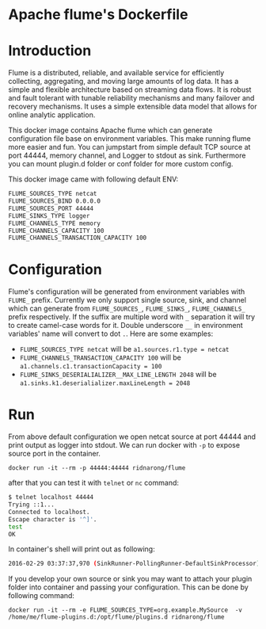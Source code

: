 # Apache flume's Dockerfile

Introduction
============
Flume is a distributed, reliable, and available service for efficiently collecting, aggregating, and moving large amounts of log data. It has a simple and flexible architecture based on streaming data flows. It is robust and fault tolerant with tunable reliability mechanisms and many failover and recovery mechanisms. It uses a simple extensible data model that allows for online analytic application.

This docker image contains Apache flume which can generate configuration file base on environment variables. This make running flume more easier and fun. You can jumpstart from simple default TCP source at port 44444, memory channel, and Logger to stdout as sink. Furthermore you can mount plugin.d folder or conf folder for more custom config.

This docker image came with following default ENV:

```sh
FLUME_SOURCES_TYPE netcat
FLUME_SOURCES_BIND 0.0.0.0
FLUME_SOURCES_PORT 44444
FLUME_SINKS_TYPE logger
FLUME_CHANNELS_TYPE memory
FLUME_CHANNELS_CAPACITY 100
FLUME_CHANNELS_TRANSACTION_CAPACITY 100
```

Configuration
=============
Flume's configuration will be generated from environment variables with `FLUME_` prefix. Currently we only support single source, sink, and channel which can generate from `FLUME_SOURCES_`, `FLUME_SINKS_`, `FLUME_CHANNELS_` prefix respectively. If the suffix are multiple word with `_` separation it will try to create camel-case words for it. Double underscore `__` in environment variables' name will convert to dot `.`. Here are some examples:

* `FLUME_SOURCES_TYPE netcat` will be `a1.sources.r1.type = netcat`
* `FLUME_CHANNELS_TRANSACTION_CAPACITY 100` will be `a1.channels.c1.transactionCapacity = 100`
* `FLUME_SINKS_DESERIALIALIZER__MAX_LINE_LENGTH 2048` will be `a1.sinks.k1.deserialializer.maxLineLength = 2048`

Run
===
From above default configuration we open netcat source at port 44444 and print output as logger into stdout. We can run docker with `-p` to expose source port in the container.

`docker run -it --rm -p 44444:44444 ridnarong/flume`

after that you can test it with `telnet` or `nc` command:
```sh
$ telnet localhost 44444
Trying ::1...
Connected to localhost.
Escape character is '^]'.
test
OK
```

In container's shell will print out as following:

```sh
2016-02-29 03:37:37,970 (SinkRunner-PollingRunner-DefaultSinkProcessor) [INFO - org.apache.flume.sink.LoggerSink.process(LoggerSink.java:94)] Event: { headers:{} body: 74 65 73 74 0D                                  test. }

```

If you develop your own source or sink you may want to attach your plugin folder into container and passing your configuration. This can be done by following command:

`docker run -it --rm -e FLUME_SOURCES_TYPE=org.example.MySource  -v /home/me/flume-plugins.d:/opt/flume/plugins.d ridnarong/flume`

